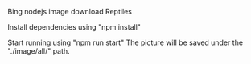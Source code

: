 Bing nodejs image download Reptiles

Install dependencies using "npm install"

Start running using "npm run start"
The picture will be saved under the "./image/all/" path.

